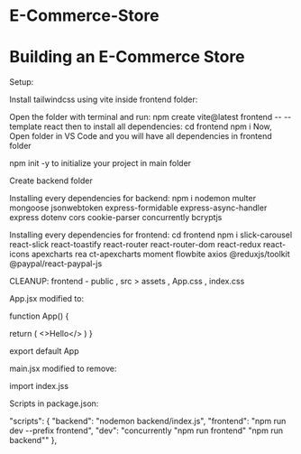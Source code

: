 # E-Commerce-Store
<h1>Building an E-Commerce Store</h1>

Setup:

Install tailwindcss using vite inside frontend folder:

Open the folder with terminal and run:
npm create vite@latest frontend -- --template react
then to install all dependencies:
cd frontend
npm i 
Now, Open folder in VS Code and you will have all dependencies in frontend folder

npm init -y to initialize your project in main folder

Create backend folder

Installing every dependencies for backend:
npm i nodemon multer mongoose jsonwebtoken express-formidable express-async-handler express dotenv cors cookie-parser concurrently bcryptjs

Installing every dependencies for frontend:
cd frontend 
npm i slick-carousel react-slick react-toastify react-router react-router-dom react-redux react-icons apexcharts rea
ct-apexcharts moment flowbite axios @reduxjs/toolkit @paypal/react-paypal-js

CLEANUP:
frontend - public , src > assets , App.css , index.css 

App.jsx modified to:

function App() {

  return (
    <>Hello</>
  )
}

export default App

main.jsx modified to remove:

import index.jss

Scripts in package.json:

"scripts": {
  "backend": "nodemon backend/index.js",
  "frontend": "npm run dev --prefix frontend",
  "dev": "concurrently \"npm run frontend\" \"npm run backend\""
},
